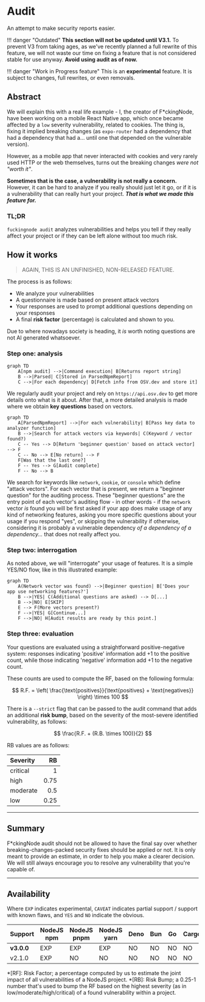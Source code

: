 # Audit

An attempt to make security reports easier.

!!! danger "Outdated"
    **This section will not be updated until V3.1.** To prevent V3 from taking ages, as we've recently planned a full rewrite of this feature, we will not waste our time on fixing a feature that is not considered stable for use anyway.
    **Avoid using audit as of now.**

!!! danger "Work in Progress feature"
    This is an **experimental** feature. It is subject to changes, full rewrites, or even removals.

## Abstract

We will explain this  with a real life example - I, the creator of F\*ckingNode, have been working on a mobile React Native app, which once became affected by a `low` severity vulnerability, related to cookies. The thing is, fixing it implied breaking changes (as `expo-router` had a dependency that had a dependency that had a... until one that depended on the vulnerable version).

However, as a mobile app that never interacted with cookies and very rarely used HTTP or the web themselves, turns out the breaking changes _were not "worth it"_.

**Sometimes that is the case, a vulnerability is not really a concern.** However, it can be hard to analyze if you really should just let it go, or if it is a vulnerability that can really hurt your project. _**That is what we made this feature for.**_

### TL;DR

`fuckingnode audit` analyzes vulnerabilities and helps you tell if they really affect your project or if they can be left alone without too much risk.

## How it works

> AGAIN, THIS IS AN UNFINISHED, NON-RELEASED FEATURE.

The process is as follows:

- We analyze your vulnerabilities
- A questionnaire is made based on present attack vectors
- Your responses are used to prompt additional questions depending on your responses
- A final **risk factor** (percentage) is calculated and shown to you.

Due to where nowadays society is heading, it _is_ worth noting questions are not AI generated whatsoever.

### Step one: analysis

```mermaid
graph TD
    A[npm audit] -->|Command execution| B[Returns report string]
    B -->|Parsed| C[Stored in ParsedNpmReport]
    C -->|For each dependency| D[Fetch info from OSV.dev and store it]
```

We regularly audit your project and rely on `https://api.osv.dev` to get more details onto what is it about. After that, a more detailed analysis is made where we obtain **key questions** based on vectors.

```mermaid
graph TD
    A[ParsedNpmReport] -->|For each vulnerability| B[Pass key data to analyzer function]
    B -->|Search for attack vectors via keywords| C(Keyword / vector found?)
    C -- Yes --> D[Return 'beginner question' based on attack vector] --> F
    C -- No --> E[No return] --> F
    F[Was that the last one?]
    F -- Yes --> G[Audit complete]
    F -- No --> B
```

We search for keywords like `network`, `cookie`, or `console` which define "attack vectors". For each vector that is present, we return a "beginner question" for the auditing process. These "beginner questions" are the entry point of each vector's auditing flow - in other words - if the `network` vector _is_ found you will be first asked if your app does make usage of any kind of networking features, asking you more specific questions about your usage if you respond "yes", or skipping the vulnerability if otherwise, considering it is probably a vulnerable dependency _of a dependency of a dependency..._ that does not really affect you.

### Step two: interrogation

As noted above, we will "interrogate" your usage of features. It is a simple YES/NO flow, like in this illustrated example:

```mermaid
graph TD
    A(Network vector was found) -->|Beginner question| B['Does your app use networking features?']
    B -->|YES| C(Additional questions are asked) --> D[...]
    B -->|NO| E[SKIP]
    E --> F(More vectors present?)
    F -->|YES| G[Continue...]
    F -->|NO| H[Audit results are ready by this point.]
```

### Step three: evaluation

Your questions are evaluated using a straightforward positive-negative system: responses indicating 'positive' information add +1 to the positive count, while those indicating 'negative' information add +1 to the negative count.

These counts are used to compute the RF, based on the following formula:

$$
R.F. = \left( \frac{\text{positives}}{\text{positives} + \text{negatives}} \right) \times 100
$$

There is a `--strict` flag that can be passed to the audit command that adds an additional **risk bump**, based on the severity of the most-severe identified vulnerability, as follows:

$$
\frac{R.F. + (R.B. \times 100)}{2}
$$

RB values are as follows:

| Severity |   RB |
| :------- | ---: |
| critical |    1 |
| high     | 0.75 |
| moderate |  0.5 |
| low      | 0.25 |

---

## Summary

F\*ckingNode audit should not be allowed to have the final say over whether breaking-changes-packed security fixes should be applied or not. It is only meant to provide an estimate, in order to help you make a clearer decision. We will still always encourage you to resolve any vulnerability that you're capable of.

---

## Availability

Where `EXP` indicates experimental, `CAVEAT` indicates partial support / support with known flaws, and `YES` and `NO` indicate the obvious.

| Support    | NodeJS npm | NodeJS pnpm | NodeJS yarn | Deno | Bun | Go | Cargo |
| :--------- | ---------- | ----------- | ----------- | ---- | --- | -- | ----- |
| **v3.0.0** | EXP        | EXP         | EXP         | NO   | NO  | NO | NO    |
| v2.1.0     | EXP        | NO          | NO          | NO   | NO  | NO | NO    |

*[RF]: Risk Factor; a percentage computed by us to estimate the joint impact of all vulnerabilities of a NodeJS project.
*[RB]: Risk Bump; a 0.25-1 number that's used to bump the RF based on the highest severity (as in low/moderate/high/critical) of a found vulnerability within a project.
